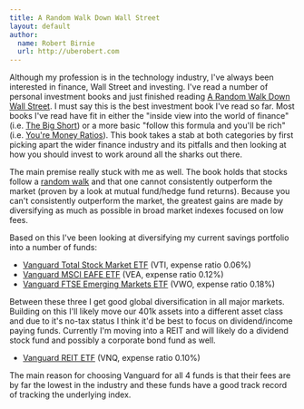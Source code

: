 ```yaml
---
title: A Random Walk Down Wall Street
layout: default
author:
  name: Robert Birnie
  url: http://uberobert.com
---
```


Although my profession is in the technology industry, I've always been interested in finance, Wall Street and investing. I've read a number of personal investment books and just finished reading [A Random Walk Down Wall Street](http://www.amazon.com/Random-Walk-Down-Wall-Street/dp/0393340740/). I must say this is the best investment book I've read so far. Most books I've read have fit in either the "inside view into the world of finance" (i.e. [The Big Short](http://www.amazon.com/Big-Short-Inside-Doomsday-Machine/dp/B00ANYJ3NI/)) or a more basic "follow this formula and you'll be rich" (i.e. [You're Money Ratios](http://www.amazon.com/Your-Money-Ratios-Financial-ebook/dp/B002YJK5O6/)). This book takes a stab at both categories by first picking apart the wider finance industry and its pitfalls and then looking at how you should invest to work around all the sharks out there. 

The main premise really stuck with me as well. The book holds that stocks follow a [random walk](http://en.wikipedia.org/wiki/Random_walk_hypothesis) and that one cannot consistently outperform the market (proven by a look at mutual fund/hedge fund returns). Because you can't consistently outperform the market, the greatest gains are made by diversifying as much as possible in broad market indexes focused on low fees. 

Based on this I've been looking at diversifying my current savings portfolio into a number of funds:

* [Vanguard Total Stock Market ETF](https://personal.vanguard.com/us/funds/snapshot?FundId=0970&FundIntExt=INT) (VTI, expense ratio 0.06%)
* [Vanguard MSCI EAFE ETF](https://personal.vanguard.com/us/funds/snapshot?FundId=0936&FundIntExt=INT) (VEA, expense ratio 0.12%)
* [Vanguard FTSE Emerging Markets ETF](https://personal.vanguard.com/us/funds/snapshot?FundId=0964&FundIntExt=INT) (VWO, expense ratio 0.18%)

Between these three I get good global diversification in all major markets. Building on this I'll likely move our 401k assets into a different asset class and due to it's no-tax status I think it'd be best to focus on dividend/income paying funds. Currently I'm moving into a REIT and will likely do a dividend stock fund and possibly a corporate bond fund as well. 

* [Vanguard REIT ETF](https://personal.vanguard.com/us/funds/snapshot?FundId=0986&FundIntExt=INT) (VNQ, expense ratio 0.10%)

The main reason for choosing Vanguard for all 4 funds is that their fees are by far the lowest in the industry and these funds have a good track record of tracking the underlying index. 
